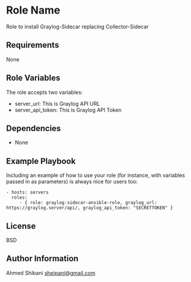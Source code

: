 Role Name
=========

Role to install Graylog-Sidecar replacing Collector-Sidecar

Requirements
------------

None

Role Variables
--------------

The role accepts two variables:
- server_url: This is Graylog API URL
- server_api_token: This is Graylog API Token

Dependencies
------------

- None

Example Playbook
----------------

Including an example of how to use your role (for instance, with variables passed in as parameters) is always nice for users too:

    - hosts: servers
      roles:
         - { role: graylog-sidecar-ansible-role, graylog_url: https://graylog.server/api/, graylog_api_token: "SECRETTOKEN" }

License
-------

BSD

Author Information
------------------

Ahmed Shibani
sheipani@gmail.com